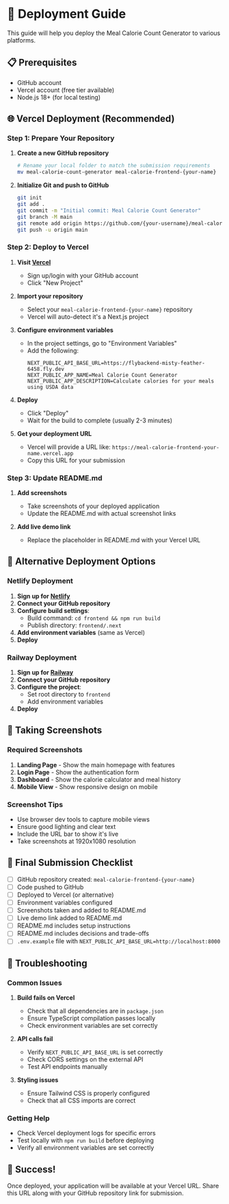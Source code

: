 # 🚀 Deployment Guide

This guide will help you deploy the Meal Calorie Count Generator to various platforms.

## 📋 Prerequisites

- GitHub account
- Vercel account (free tier available)
- Node.js 18+ (for local testing)

## 🌐 Vercel Deployment (Recommended)

### Step 1: Prepare Your Repository

1. **Create a new GitHub repository**

   ```bash
   # Rename your local folder to match the submission requirements
   mv meal-calorie-count-generator meal-calorie-frontend-{your-name}
   ```

2. **Initialize Git and push to GitHub**
   ```bash
   git init
   git add .
   git commit -m "Initial commit: Meal Calorie Count Generator"
   git branch -M main
   git remote add origin https://github.com/{your-username}/meal-calorie-frontend-{your-name}.git
   git push -u origin main
   ```

### Step 2: Deploy to Vercel

1. **Visit [Vercel](https://vercel.com)**

   - Sign up/login with your GitHub account
   - Click "New Project"

2. **Import your repository**

   - Select your `meal-calorie-frontend-{your-name}` repository
   - Vercel will auto-detect it's a Next.js project

3. **Configure environment variables**

   - In the project settings, go to "Environment Variables"
   - Add the following:
     ```
     NEXT_PUBLIC_API_BASE_URL=https://flybackend-misty-feather-6458.fly.dev
     NEXT_PUBLIC_APP_NAME=Meal Calorie Count Generator
     NEXT_PUBLIC_APP_DESCRIPTION=Calculate calories for your meals using USDA data
     ```

4. **Deploy**

   - Click "Deploy"
   - Wait for the build to complete (usually 2-3 minutes)

5. **Get your deployment URL**
   - Vercel will provide a URL like: `https://meal-calorie-frontend-your-name.vercel.app`
   - Copy this URL for your submission

### Step 3: Update README.md

1. **Add screenshots**

   - Take screenshots of your deployed application
   - Update the README.md with actual screenshot links

2. **Add live demo link**
   - Replace the placeholder in README.md with your Vercel URL

## 🔧 Alternative Deployment Options

### Netlify Deployment

1. **Sign up for [Netlify](https://netlify.com)**
2. **Connect your GitHub repository**
3. **Configure build settings**:
   - Build command: `cd frontend && npm run build`
   - Publish directory: `frontend/.next`
4. **Add environment variables** (same as Vercel)
5. **Deploy**

### Railway Deployment

1. **Sign up for [Railway](https://railway.app)**
2. **Connect your GitHub repository**
3. **Configure the project**:
   - Set root directory to `frontend`
   - Add environment variables
4. **Deploy**

## 📸 Taking Screenshots

### Required Screenshots

1. **Landing Page** - Show the main homepage with features
2. **Login Page** - Show the authentication form
3. **Dashboard** - Show the calorie calculator and meal history
4. **Mobile View** - Show responsive design on mobile

### Screenshot Tips

- Use browser dev tools to capture mobile views
- Ensure good lighting and clear text
- Include the URL bar to show it's live
- Take screenshots at 1920x1080 resolution

## 🔗 Final Submission Checklist

- [ ] GitHub repository created: `meal-calorie-frontend-{your-name}`
- [ ] Code pushed to GitHub
- [ ] Deployed to Vercel (or alternative)
- [ ] Environment variables configured
- [ ] Screenshots taken and added to README.md
- [ ] Live demo link added to README.md
- [ ] README.md includes setup instructions
- [ ] README.md includes decisions and trade-offs
- [ ] `.env.example` file with `NEXT_PUBLIC_API_BASE_URL=http://localhost:8000`

## 🐛 Troubleshooting

### Common Issues

1. **Build fails on Vercel**

   - Check that all dependencies are in `package.json`
   - Ensure TypeScript compilation passes locally
   - Check environment variables are set correctly

2. **API calls fail**

   - Verify `NEXT_PUBLIC_API_BASE_URL` is set correctly
   - Check CORS settings on the external API
   - Test API endpoints manually

3. **Styling issues**
   - Ensure Tailwind CSS is properly configured
   - Check that all CSS imports are correct

### Getting Help

- Check Vercel deployment logs for specific errors
- Test locally with `npm run build` before deploying
- Verify all environment variables are set correctly

## 🎉 Success!

Once deployed, your application will be available at your Vercel URL. Share this URL along with your GitHub repository link for submission.

